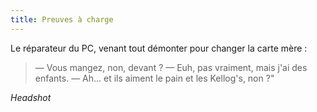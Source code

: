 ```yaml
---
title: Preuves à charge
---
```


Le réparateur du PC, venant tout démonter pour changer la carte mère :

> — Vous mangez, non, devant ?
> — Euh, pas vraiment, mais j'ai des enfants.
> — Ah... et ils aiment le pain et les Kellog's, non ?"

_Headshot_
